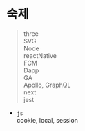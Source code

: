 # 숙제

> three\
>  SVG\
>  Node\
>  reactNative\
>  FCM\
>  Dapp\
>  GA\
>  Apollo, GraphQL\
>  next\
>  jest

-   `js`\
     cookie, local, session

```javascript
```
